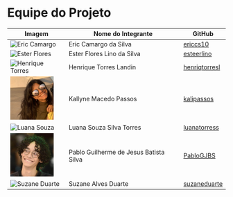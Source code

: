 # **Equipe do Projeto**

| Imagem                                                                               | Nome do Integrante                     | GitHub                                            |
| ------------------------------------------------------------------------------------ | -------------------------------------- | ------------------------------------------------- |
| <img src="https://github.com/ericcs10.png" alt="Eric Camargo" width="100">           | Eric Camargo da Silva                  | [ericcs10](https://github.com/ericcs10)           |
| <img src="https://github.com/esteerlino.png" alt="Ester Flores" width="100">         | Ester Flores Lino da Silva             | [esteerlino](https://github.com/esteerlino)       |
| <img src="https://github.com/henriqtorresl.png" alt=" Henrique Torres " width="100"> | Henrique Torres Landin                 | [henriqtorresl](https://github.com/henriqtorresl) |
| <img src="../../assets/images/kallyne.jpeg" alt=" Kallyne Passos " width="100">      | Kallyne Macedo Passos                  | [kalipassos](https://github.com/kalipassos)       |
| <img src="https://github.com/luanatorress.png" alt="Luana Souza" width="100">        | Luana Souza Silva Torres               | [luanatorress](https://github.com/luanatorress)   |
| <img src="../../assets/images/pablo.jpg" alt="Pablo Guilherme" width="100">          | Pablo Guilherme de Jesus Batista Silva | [PabloGJBS](https://github.com/PabloGJBS)         |
| <img src="https://github.com/suzaneduarte.png" alt="Suzane Duarte" width="100">      | Suzane Alves Duarte                    | [suzaneduarte](https://github.com/suzaneduarte)   |
